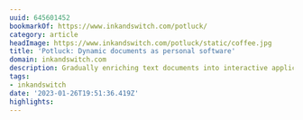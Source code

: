 ```yaml
---
uuid: 645601452
bookmarkOf: https://www.inkandswitch.com/potluck/
category: article
headImage: https://www.inkandswitch.com/potluck/static/coffee.jpg
title: 'Potluck: Dynamic documents as personal software'
domain: inkandswitch.com
description: Gradually enriching text documents into interactive applications
tags:
- inkandswitch
date: '2023-01-26T19:51:36.419Z'
highlights: 
---
```



